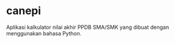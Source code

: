 # canepi
Aplikasi kalkulator nilai akhir PPDB SMA/SMK yang dibuat dengan menggunakan bahasa Python.
